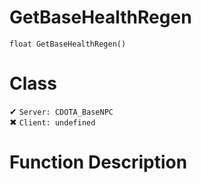 # GetBaseHealthRegen
```
float GetBaseHealthRegen()
```
# Class
✔ `Server: CDOTA_BaseNPC`  
✖ `Client: undefined`  

# Function Description

